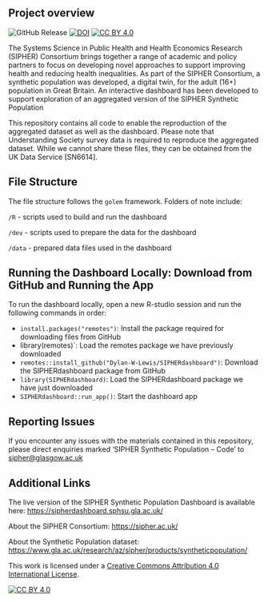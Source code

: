 ## Project overview
![GitHub Release](https://img.shields.io/github/v/release/Dylan-W-Lewis/SIPHERdashboard)
[![DOI][doi-shield]][doi]
[![CC BY 4.0][cc-by-shield]][cc-by]

The Systems Science in Public Health and Health Economics Research (SIPHER) Consortium brings together a range of academic and policy partners to focus on developing novel approaches to support improving health and reducing health inequalities. As part of the SIPHER Consortium, a synthetic population was developed, a digital twin, for the adult (16+) population in Great Britain. An interactive dashboard has been developed to support exploration of an aggregated version of the SIPHER Synthetic Population 

This repository contains all code to enable the reproduction of the aggregated dataset as well as the dashboard. Please note that Understanding Society survey data is required to reproduce the aggregated dataset. While we cannot share these files, they can be obtained from the UK Data Service [SN6614].  

## File Structure 
The file structure follows the `golem` framework. Folders of note include:

`/R` - scripts used to build and run the dashboard

`/dev` - scripts used to prepare the data for the dashboard

`/data` - prepared data files used in the dashboard

## Running the Dashboard Locally: Download from GitHub and Running the App 

To run the dashboard locally, open a new R-studio session and run the following commands in order:

* `install.packages("remotes")`: Install the package required for downloading files from GitHub
* library(remotes)`: Load the remotes package we have previously downloaded
* `remotes::install_github("Dylan-W-Lewis/SIPHERdashboard")`: Download the SIPHERdashboard package from GitHub
* `library(SIPHERdashboard)`: Load the SIPHERdashboard package we have just downloaded
* `SIPHERdashboard::run_app()`: Start the dashboard app

## Reporting Issues 

If you encounter any issues with the materials contained in this repository, please direct enquiries marked ‘SIPHER Synthetic Population – Code’ to sipher@glasgow.ac.uk 

## Additional Links  

The live version of the SIPHER Synthetic Population Dashboard is available here: https://sipherdashboard.sphsu.gla.ac.uk/  

About the SIPHER Consortium: https://sipher.ac.uk/ 

About the Synthetic Population dataset: https://www.gla.ac.uk/research/az/sipher/products/syntheticpopulation/

This work is licensed under a
[Creative Commons Attribution 4.0 International License][cc-by].

[![CC BY 4.0][cc-by-image]][cc-by]

[doi-shield]: https://zenodo.org/badge/772546883.svg
[doi]: https://zenodo.org/doi/10.5281/zenodo.12655000
[cc-by]: http://creativecommons.org/licenses/by/4.0/
[cc-by-image]: https://i.creativecommons.org/l/by/4.0/88x31.png
[cc-by-shield]: https://img.shields.io/badge/License-CC%20BY%204.0-lightgrey.svg
